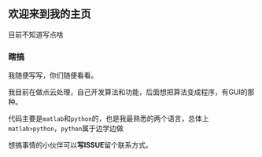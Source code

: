 ## 欢迎来到我的主页

目前不知道写点啥

### 瞎搞

我随便写写，你们随便看看。

我目前在做点云处理，自己开发算法和功能，后面想把算法变成程序，有GUI的那种。

代码主要是`matlab`和`python`的，也是我最熟悉的两个语言，总体上`matlab>python`，`python`属于边学边做

想搞事情的小伙伴可以**写ISSUE**留个联系方式。
